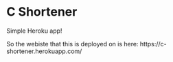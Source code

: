 # C Shortener 

<p>Simple Heroku app!</p>
<p>So the webiste that this is deployed on is here: https://c-shortener.herokuapp.com/</p>
